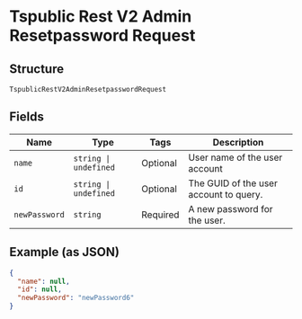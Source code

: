 
# Tspublic Rest V2 Admin Resetpassword Request

## Structure

`TspublicRestV2AdminResetpasswordRequest`

## Fields

| Name | Type | Tags | Description |
|  --- | --- | --- | --- |
| `name` | `string \| undefined` | Optional | User name of the user account |
| `id` | `string \| undefined` | Optional | The GUID of the user account to query. |
| `newPassword` | `string` | Required | A new password for the user. |

## Example (as JSON)

```json
{
  "name": null,
  "id": null,
  "newPassword": "newPassword6"
}
```

